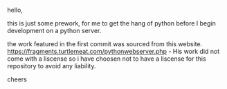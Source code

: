 hello,

this is just some prework, for me to get the hang of python before I begin development on a python server.

the work featured in the first commit was sourced from this website. https://fragments.turtlemeat.com/pythonwebserver.php - His work did not come with a liscense so i have choosen not to have a liscense for this repository to avoid any liability. 

cheers
